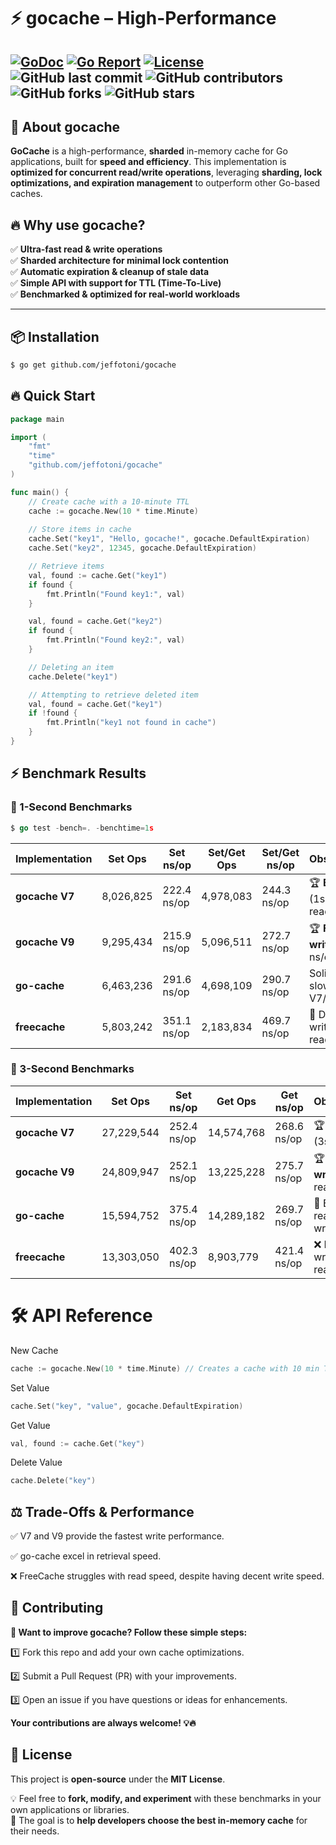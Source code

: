 # ⚡ gocache – High-Performance 

[![GoDoc](https://godoc.org/github.com/jeffotoni/gocache?status.svg)](https://godoc.org/github.com/jeffotoni/gocache) [![Go Report](https://goreportcard.com/badge/github.com/jeffotoni/gocache)](https://goreportcard.com/report/github.com/jeffotoni/gocache) [![License](https://img.shields.io/github/license/jeffotoni/gocache)](https://github.com/jeffotoni/gocache/blob/main/LICENSE) ![GitHub last commit](https://img.shields.io/github/last-commit/jeffotoni/gocache) ![GitHub contributors](https://img.shields.io/github/contributors/jeffotoni/gocache) ![GitHub forks](https://img.shields.io/github/forks/jeffotoni/gocache?style=social)  ![GitHub stars](https://img.shields.io/github/stars/jeffotoni/gocache) 
---

## 🚀 About gocache

**GoCache** is a high-performance, **sharded** in-memory cache for Go applications, built for **speed and efficiency**. This implementation is **optimized for concurrent read/write operations**, leveraging **sharding, lock optimizations, and expiration management** to outperform other Go-based caches.

## 🔥 **Why use gocache?**  
✅ **Ultra-fast read & write operations**  
✅ **Sharded architecture for minimal lock contention**  
✅ **Automatic expiration & cleanup of stale data**  
✅ **Simple API with support for TTL (Time-To-Live)**  
✅ **Benchmarked & optimized for real-world workloads**

---

## 📦 Installation

```sh
$ go get github.com/jeffotoni/gocache
```
## 🔥 Quick Start

```go
package main

import (
	"fmt"
	"time"
	"github.com/jeffotoni/gocache"
)

func main() {
	// Create cache with a 10-minute TTL
	cache := gocache.New(10 * time.Minute)
	
	// Store items in cache
	cache.Set("key1", "Hello, gocache!", gocache.DefaultExpiration)
	cache.Set("key2", 12345, gocache.DefaultExpiration)

	// Retrieve items
	val, found := cache.Get("key1")
	if found {
		fmt.Println("Found key1:", val)
	}

	val, found = cache.Get("key2")
	if found {
		fmt.Println("Found key2:", val)
	}

	// Deleting an item
	cache.Delete("key1")

	// Attempting to retrieve deleted item
	val, found = cache.Get("key1")
	if !found {
		fmt.Println("key1 not found in cache")
	}
}
```

## ⚡ Benchmark Results

### 🚀 1-Second Benchmarks

```go
$ go test -bench=. -benchtime=1s
```

| **Implementation** | **Set Ops**    | **Set ns/op** | **Set/Get Ops** | **Set/Get ns/op** | **Observations**                      |
|--------------------|----------------|---------------|-----------------|-------------------|---------------------------------------|
| **gocache V7**     | 8,026,825      | 222.4 ns/op   | 4,978,083       | 244.3 ns/op       | 🏆 **Best write** (1s), fast reads    |
| **gocache V9**     | 9,295,434      | 215.9 ns/op   | 5,096,511       | 272.7 ns/op       | 🏆 **Fastest write** (lowest ns/op)   |
| **go-cache**       | 6,463,236      | 291.6 ns/op   | 4,698,109       | 290.7 ns/op       | Solid library, slower than V7/V9      |
| **freecache**      | 5,803,242      | 351.1 ns/op   | 2,183,834       | 469.7 ns/op       | 🚀 Decent writes, poor reads          |

### 🚀 3-Second Benchmarks

| **Implementation** | **Set Ops**     | **Set ns/op** | **Get Ops**     | **Get ns/op** | **Observations**                     |
|--------------------|-----------------|---------------|-----------------|---------------|--------------------------------------|
| **gocache V7**     | 27,229,544      | 252.4 ns/op   | 14,574,768      | 268.6 ns/op   | 🏆 **Best write** (3s)               |
| **gocache V9**     | 24,809,947      | 252.1 ns/op   | 13,225,228      | 275.7 ns/op   | 🏆 **Very fast write**, good read    |
| **go-cache**       | 15,594,752      | 375.4 ns/op   | 14,289,182      | 269.7 ns/op   | 🚀 Excellent reads, slower writes    |
| **freecache**      | 13,303,050      | 402.3 ns/op   | 8,903,779       | 421.4 ns/op   | ❌ Decent write, slow read           |

# 🛠 API Reference

New Cache
```go
cache := gocache.New(10 * time.Minute) // Creates a cache with 10 min TTL
```

Set Value
```go
cache.Set("key", "value", gocache.DefaultExpiration)
```

Get Value
```go
val, found := cache.Get("key")
```

Delete Value
```go
cache.Delete("key")
```

## ⚖️ Trade-Offs & Performance

✅ V7 and V9 provide the fastest write performance.

✅ go-cache excel in retrieval speed.

❌ FreeCache struggles with read speed, despite having decent write speed.

## 🤝 Contributing

**🚀 Want to improve gocache? Follow these simple steps:**

 1️⃣ Fork this repo and add your own cache optimizations.

 2️⃣ Submit a Pull Request (PR) with your improvements.

 3️⃣ Open an issue if you have questions or ideas for enhancements.

**Your contributions are always welcome! 💡🔥**

## 📜 License

This project is **open-source** under the **MIT License**.

💡 Feel free to **fork, modify, and experiment** with these benchmarks in your own applications or libraries.  
🔬 The goal is to **help developers choose the best in-memory cache** for their needs.

